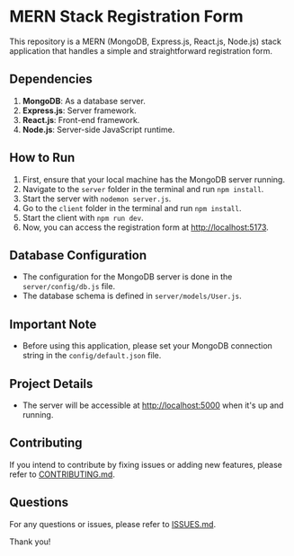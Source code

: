 # MERN Stack Registration Form

This repository is a MERN (MongoDB, Express.js, React.js, Node.js) stack application that handles a simple and straightforward registration form.

## Dependencies

1. **MongoDB**: As a database server.
2. **Express.js**: Server framework.
3. **React.js**: Front-end framework.
4. **Node.js**: Server-side JavaScript runtime.

## How to Run

1. First, ensure that your local machine has the MongoDB server running.
2. Navigate to the `server` folder in the terminal and run `npm install`.
3. Start the server with `nodemon server.js`.
4. Go to the `client` folder in the terminal and run `npm install`.
5. Start the client with `npm run dev`.
6. Now, you can access the registration form at [http://localhost:5173](http://localhost:5173).

## Database Configuration

- The configuration for the MongoDB server is done in the `server/config/db.js` file.
- The database schema is defined in `server/models/User.js`.

## Important Note

- Before using this application, please set your MongoDB connection string in the `config/default.json` file.

## Project Details

- The server will be accessible at [http://localhost:5000](http://localhost:5000) when it's up and running.

## Contributing

If you intend to contribute by fixing issues or adding new features, please refer to [CONTRIBUTING.md](CONTRIBUTING.md).

## Questions

For any questions or issues, please refer to [ISSUES.md](ISSUES.md).

Thank you!

